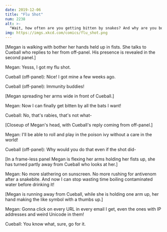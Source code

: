 ```yaml
---
date: 2019-12-06
title: "Flu Shot"
num: 2238
alt: >-
  "Wait, how often are you getting bitten by snakes? And why are you boiling water?" "Dunno, the CDC people keep showing up with complicated questions about the 'history of the property' and 'possible curses' but I kinda tune them out. At least one of them offered me the flu shot."
img: https://imgs.xkcd.com/comics/flu_shot.png
---
```

[Megan is walking with bother her hands held up in fists. She talks to Cueball who replies to her from off-panel. His presence is revealed in the second panel.]

Megan: Yesss, I got my flu shot.

Cueball (off-panel): Nice! I got mine a few weeks ago.

Cueball (off-panel): Immunity buddies!

[Megan spreading her arms wide in front of Cueball.]

Megan: Now I can finally get bitten by all the bats I want!

Cueball: No, that's rabies, that's not what-

[Closeup of Megan's head, with Cueball's reply coming from off-panel.]

Megan: I'll be able to roll and play in the poison ivy without a care in the world!

Cueball (off-panel): Why would you do that even if the shot did-

[In a frame-less panel Megan is flexing her arms holding her fists up, she has turned partly away from Cueball who looks at her.]

Megan: No more slathering on sunscreen. No more rushing for antivenom after a snakebite. And now I can stop wasting time boiling contaminated water before drinking it!

[Megan is running away from Cueball, while she is holding one arm up, her hand making the like symbol with a thumbs up.]

Megan: Gonna click on every URL in every email I get, even the ones with IP addresses and weird Unicode in them!

Cueball: You know what, sure, go for it.